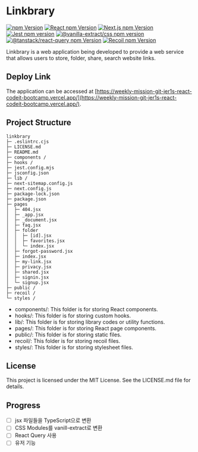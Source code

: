 # Linkbrary

<div>
  <a href="https://www.npmjs.com/package/npm"><img alt="npm Version" src="https://img.shields.io/badge/npm@latest-v9.6.6-CB3837?&logo=npm&logoColor=CB3837"></a>
  <a href="https://www.npmjs.com/package/react"><img alt="React npm Version" src="https://img.shields.io/badge/React-v18.2.0-61DAFB?logo=React&logoColor=61DAFB"></a>
  <a href="https://www.npmjs.com/package/next"><img alt="Next.js npm Version" src="https://img.shields.io/badge/Next.js-v13.4.4-000000?logo=Next.js&logoColor=000000"></a>
  <a href="https://www.npmjs.com/package/jest"><img alt="Jest npm version" src="https://img.shields.io/badge/Jest-v29.5.0-C21325?logo=Jest&logoColor=C21325"></a>
  <a href="https://www.npmjs.com/package/@vanilla-extract/css"><img alt="@vanilla-extract/css npm version" src="https://img.shields.io/badge/VanillaExtract-v1.11.0-FFC0CB"></a>
  <a href="https://www.npmjs.com/package/@tanstack/react-query"><img alt="@tanstack/react-query npm Version" src="https://img.shields.io/badge/ReactQuery-v4.29.12-FF4154"></a>
  <a href="https://www.npmjs.com/package/recoil"><img alt="Recoil npm Version" src="https://img.shields.io/badge/Recoil-v0.7.7-0075EB"></a>
</div>

Linkbrary is a web application being developed to provide a web service that allows users to store, folder, share, search website links.

## Deploy Link

The application can be accessed at [https://weekly-mission-git-jer1s-react-codeit-bootcamp.vercel.app/](https://weekly-mission-git-jer1s-react-codeit-bootcamp.vercel.app/).

## Project Structure
```
linkbrary
├─ .eslintrc.cjs
├─ LICENSE.md
├─ README.md
├─ components /
├─ hooks /
├─ jest.config.mjs
├─ jsconfig.json
├─ lib /
├─ next-sitemap.config.js
├─ next.config.js
├─ package-lock.json
├─ package.json
├─ pages
│  ├─ 404.jsx
│  ├─ _app.jsx
│  ├─ _document.jsx
│  ├─ faq.jsx
│  ├─ folder
│  │  ├─ [id].jsx
│  │  ├─ favorites.jsx
│  │  └─ index.jsx
│  ├─ forgot-password.jsx
│  ├─ index.jsx
│  ├─ my-link.jsx
│  ├─ privacy.jsx
│  ├─ shared.jsx
│  ├─ signin.jsx
│  └─ signup.jsx
├─ public /
├─ recoil /
└─ styles /

```

- components/: This folder is for storing React components.
- hooks/: This folder is for storing custom hooks.
- lib/: This folder is for storing library codes or utility functions.
- pages/: This folder is for storing React page components.
- public/: This folder is for storing static files.
- recoil/: This folder is for storing recoil files.
- styles/: This folder is for storing stylesheet files.

## License

This project is licensed under the MIT License. See the LICENSE.md file for details.

## Progress

- [ ] jsx 파일들을 TypeScript으로 변환
- [ ] CSS Modules를 vanill-extract로 변환
- [ ] React Query 사용
- [ ] 유저 기능
